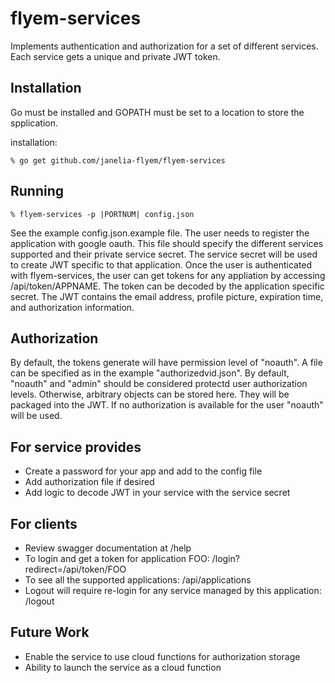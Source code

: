 # flyem-services

Implements authentication and authorization for a set of different
services.  Each service gets a unique and private JWT token.


## Installation

Go must be installed and GOPATH must be set to a location to store the spplication.

installation:

    % go get github.com/janelia-flyem/flyem-services

## Running

    % flyem-services -p |PORTNUM| config.json

See the example config.json.example file.  The user needs to register the application with
google oauth.  This file should specify the different services supported and their private
service secret.  The service secret will be used to create JWT specific to that application.  Once
the user is authenticated with flyem-services, the user can get tokens for any
appliation by accessing /api/token/APPNAME.  The token can be decoded by the application
specific secret.  The JWT contains the email address, profile picture, expiration time, and authorization information.


## Authorization

By default, the tokens generate will have permission level of "noauth".  A file
can be specified as in the example "authorizedvid.json".  By default, "noauth"
and "admin" should be considered protectd user authorization levels. Otherwise,
arbitrary objects can be stored here.  They will be packaged into the JWT.
If no authorization
is available for the user "noauth" will be used. 

## For service provides

* Create a password for your app and add to the config file
* Add authorization file if desired
* Add logic to decode JWT in your service with the service secret

## For clients

* Review swagger documentation at /help
* To login and get a token for application FOO: /login?redirect=/api/token/FOO
* To see all the supported applications: /api/applications
* Logout will require re-login for any service managed by this application: /logout

## Future Work

* Enable the service to use cloud functions for authorization storage
* Ability to launch the service as a cloud function


